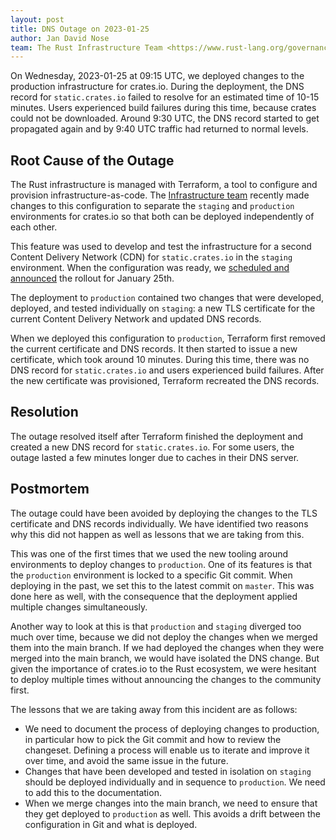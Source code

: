 ```yaml
---
layout: post
title: DNS Outage on 2023-01-25
author: Jan David Nose
team: The Rust Infrastructure Team <https://www.rust-lang.org/governance/teams/infra>
---
```


On Wednesday, 2023-01-25 at 09:15 UTC, we deployed changes to the production
infrastructure for crates.io. During the deployment, the DNS record for
`static.crates.io` failed to resolve for an estimated time of 10-15 minutes.
Users experienced build failures during this time, because crates could not be
downloaded. Around 9:30 UTC, the DNS record started to get propagated again and
by 9:40 UTC traffic had returned to normal levels.

## Root Cause of the Outage

The Rust infrastructure is managed with Terraform, a tool to configure and
provision infrastructure-as-code. The [Infrastructure team] recently made
changes to this configuration to separate the `staging` and `production`
environments for crates.io so that both can be deployed independently of each
other.

This feature was used to develop and test the infrastructure for a second
Content Delivery Network (CDN) for `static.crates.io` in the `staging`
environment. When the configuration was ready, we
[scheduled and announced](https://blog.rust-lang.org/inside-rust/2023/01/24/content-delivery-networks.html)
the rollout for January 25th.

The deployment to `production` contained two changes that were developed,
deployed, and tested individually on `staging`: a new TLS certificate for the
current Content Delivery Network and updated DNS records.

When we deployed this configuration to `production`, Terraform first removed the
current certificate and DNS records. It then started to issue a new certificate,
which took around 10 minutes. During this time, there was no DNS record for
`static.crates.io` and users experienced build failures. After the new
certificate was provisioned, Terraform recreated the DNS records.

## Resolution

The outage resolved itself after Terraform finished the deployment and created a
new DNS record for `static.crates.io`. For some users, the outage lasted a few
minutes longer due to caches in their DNS server.

## Postmortem

The outage could have been avoided by deploying the changes to the TLS
certificate and DNS records individually. We have identified two reasons why
this did not happen as well as lessons that we are taking from this.

This was one of the first times that we used the new tooling around environments
to deploy changes to `production`. One of its features is that the `production`
environment is locked to a specific Git commit. When deploying in the past, we
set this to the latest commit on `master`. This was done here as well, with the
consequence that the deployment applied multiple changes simultaneously.

Another way to look at this is that `production` and `staging` diverged too much
over time, because we did not deploy the changes when we merged them into the
main branch. If we had deployed the changes when they were merged into the main
branch, we would have isolated the DNS change. But given the importance of
crates.io to the Rust ecosystem, we were hesitant to deploy multiple times
without announcing the changes to the community first.

The lessons that we are taking away from this incident are as follows:

  - We need to document the process of deploying changes to production, in
    particular how to pick the Git commit and how to review the changeset.
    Defining a process will enable us to iterate and improve it over time, and
    avoid the same issue in the future.
  - Changes that have been developed and tested in isolation on `staging` should
    be deployed individually and in sequence to `production`. We need to add
    this to the documentation.
  - When we merge changes into the main branch, we need to ensure that they get
    deployed to `production` as well. This avoids a drift between the
    configuration in Git and what is deployed.

[infrastructure team]: https://www.rust-lang.org/governance/teams/infra

